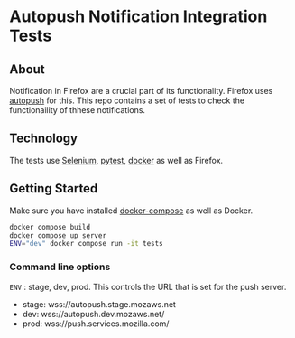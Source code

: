 # Autopush Notification Integration Tests

## About

Notification in Firefox are a crucial part of its functionality. Firefox uses [autopush](https://github.com/mozilla-services/autopush) for this. This repo contains a set of tests to check the functionaility of thhese notifications.

## Technology

The tests use [Selenium](https://www.selenium.dev/), [pytest](https://docs.pytest.org/en/stable/index.html), [docker](https://www.docker.com/) as well as Firefox.

## Getting Started

Make sure you have installed [docker-compose](https://docs.docker.com/compose/) as well as Docker.

```sh
docker compose build
docker compose up server
ENV="dev" docker compose run -it tests
```

### Command line options

```ENV``` : stage, dev, prod. This controls the URL that is set for the push server.
- stage: wss://autopush.stage.mozaws.net
- dev: wss://autopush.dev.mozaws.net/
- prod: wss://push.services.mozilla.com/
